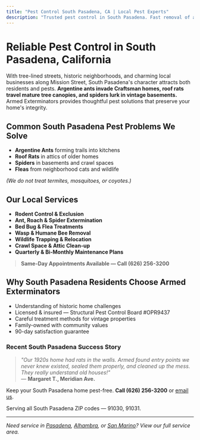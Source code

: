 ```yaml
---
title: "Pest Control South Pasadena, CA | Local Pest Experts"
description: "Trusted pest control in South Pasadena. Fast removal of ants, roaches, rodents & spiders. Family-owned service. Call (626) 256-3200."
---
```


# Reliable Pest Control in **South Pasadena, California**

With tree-lined streets, historic neighborhoods, and charming local businesses along Mission Street, South Pasadena's character attracts both residents and pests. **Argentine ants invade Craftsman homes, roof rats travel mature tree canopies, and spiders lurk in vintage basements.** Armed Exterminators provides thoughtful pest solutions that preserve your home's integrity.

## Common South Pasadena Pest Problems We Solve

- **Argentine Ants** forming trails into kitchens
- **Roof Rats** in attics of older homes
- **Spiders** in basements and crawl spaces
- **Fleas** from neighborhood cats and wildlife

*(We do not treat termites, mosquitoes, or coyotes.)*

## Our Local Services

* **Rodent Control & Exclusion**  
* **Ant, Roach & Spider Extermination**  
* **Bed Bug & Flea Treatments**  
* **Wasp & Humane Bee Removal**  
* **Wildlife Trapping & Relocation**  
* **Crawl Space & Attic Clean-up**  
* **Quarterly & Bi-Monthly Maintenance Plans**

> **Same-Day Appointments Available — Call (626) 256-3200**

## Why South Pasadena Residents Choose Armed Exterminators

* Understanding of historic home challenges  
* Licensed & insured — Structural Pest Control Board #OPR9437  
* Careful treatment methods for vintage properties  
* Family-owned with community values  
* 90-day satisfaction guarantee

### Recent South Pasadena Success Story

> *"Our 1920s home had rats in the walls. Armed found entry points we never knew existed, sealed them properly, and cleaned up the mess. They really understand old houses!"*  
> — **Margaret T., Meridian Ave.**

Keep your South Pasadena home pest-free. **Call (626) 256-3200** or [email us](mailto:armedex@sbcglobal.net).  

Serving all South Pasadena ZIP codes — 91030, 91031.

---

*Need service in [Pasadena](/locations/pasadena/), [Alhambra](/locations/alhambra/), or [San Marino](/locations/san-marino/)? View our full service area.*